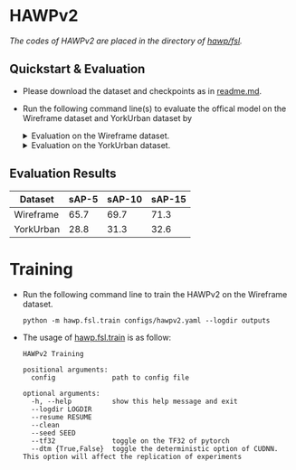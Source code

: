 # HAWPv2

*The codes of HAWPv2 are placed in the directory of [hawp/fsl](../hawp/fsl).*
## Quickstart & Evaluation
- Please download the dataset and checkpoints as in [readme.md](../readme.md).
- Run the following command line(s) to evaluate the offical model on the Wireframe dataset and YorkUrban dataset by
  
  <details>
  <summary>Evaluation on the Wireframe dataset.</summary>

  ```bash
  python -m hawp.fsl.benchmark configs/hawpv2.yaml \
    --ckpt checkpoints/hawpv2-edb9b23f.pth \
    --dataset wireframe
  ``` 
  </details>
  
  <details>
  <summary>Evaluation on the YorkUrban dataset.</summary>

  ```bash
  python -m hawp.fsl.benchmark configs/hawpv2.yaml \
    --ckpt checkpoints/hawpv2-edb9b23f.pth \
    --dataset wireframe
  ``` 
  </details>

## Evaluation Results
|Dataset|sAP-5|sAP-10|sAP-15|
|--|--|--|--|
|Wireframe| 65.7 | 69.7 |71.3|
|YorkUrban|28.8|31.3|32.6|

# Training
- Run the following command line to train the HAWPv2 on the Wireframe dataset.
  ```
  python -m hawp.fsl.train configs/hawpv2.yaml --logdir outputs
  ```

- The usage of [hawp.fsl.train](hawp/fsl/../../../hawp/fsl/train.py) is as follow:
  ```dotnetcli
  HAWPv2 Training

  positional arguments:
    config              path to config file

  optional arguments:
    -h, --help          show this help message and exit
    --logdir LOGDIR
    --resume RESUME
    --clean
    --seed SEED
    --tf32              toggle on the TF32 of pytorch
    --dtm {True,False}  toggle the deterministic option of CUDNN. This option will affect the replication of experiments

  ```